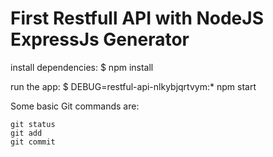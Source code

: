 # First Restfull API with NodeJS ExpressJs Generator

install dependencies:
  $ npm install

run the app:
  $ DEBUG=restful-api-nlkybjqrtvym:* npm start

Some basic Git commands are:
```
git status
git add
git commit
```
